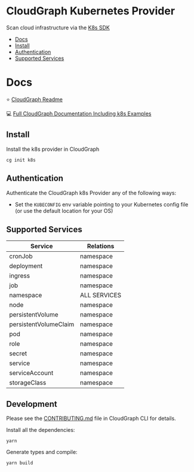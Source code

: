 # CloudGraph Kubernetes Provider

Scan cloud infrastructure via the [K8s SDK](https://github.com/kubernetes-client/javascript)

<!-- toc -->
- [Docs](#docs)
- [Install](#install)
- [Authentication](#authentication)
- [Supported Services](#supported-services)
<!-- tocstop -->

# Docs

⭐ [CloudGraph Readme](https://github.com/cloudgraphdev/cli)  

💻 [Full CloudGraph Documentation Including k8s Examples](https://docs.cloudgraph.dev)


## Install

Install the k8s provider in CloudGraph

```console
cg init k8s
```

## Authentication

Authenticate the CloudGraph k8s Provider any of the following ways:

- Set the `KUBECONFIG` env variable pointing to your Kubernetes config file (or use the default location for your OS)



## Supported Services

| Service                      | Relations          |
| ---------------------------- | ------------------ |
| cronJob                      | namespace          |
| deployment                   | namespace          |
| ingress                      | namespace          |
| job                          | namespace          |
| namespace                    | ALL SERVICES       |
| node                         | namespace          |
| persistentVolume             | namespace          |
| persistentVolumeClaim        | namespace          |
| pod                          | namespace          |
| role                         | namespace          |
| secret                       | namespace          |
| service                      | namespace          |
| serviceAccount               | namespace          |
| storageClass                 | namespace          |


## Development

Please see the [CONTRIBUTING.md](https://github.com/cloudgraphdev/cli/blob/master/CONTRIBUTING.md) file in CloudGraph CLI for details.

Install all the dependencies:

```
yarn
```

Generate types and compile:

```
yarn build
```
